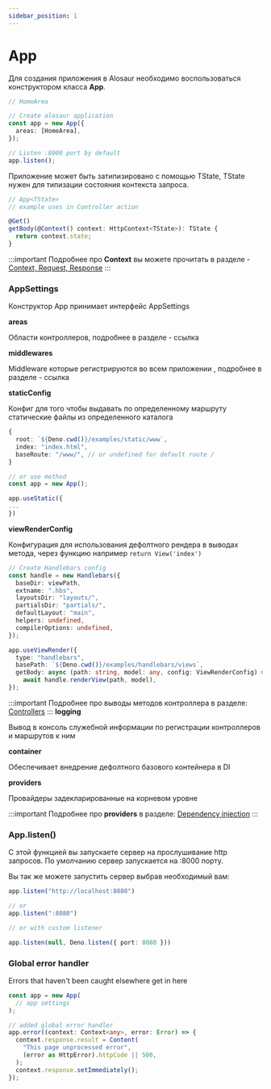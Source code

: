 ```yaml
---
sidebar_position: 1
---
```


# App

Для создания приложения в Alosaur необходимо воспользоваться конструктором класса **App**.

```ts
// HomeArea

// Create alosaur application
const app = new App({
  areas: [HomeArea],
});

// Listen :8000 port by default
app.listen();
```

Приложение может быть затипизировано с помощью TState, TState нужен для типизации состояния контекста запроса.

```ts
// App<TState> 
// example uses in Controller action

@Get()
getBody(@Context() context: HttpContext<TState>): TState {
  return context.state;
}
```

:::important
Подробнее про **Context** вы можете прочитать в разделе - [Context, Request, Response](/docs/basics/context)
:::

### AppSettings

Конструктор App принимает интерфейс AppSettings

**areas**

Области контроллеров, подробнее в разделе - ссылка


**middlewares**

Middleware которые регистрируются во всем приложении , подробнее в разделе - ссылка

**staticConfig**

Конфиг для того чтобы выдавать по определенному маршруту статические файлы из определенного каталога

```ts
{
  root: `${Deno.cwd()}/examples/static/www`,
  index: "index.html",
  baseRoute: "/www/", // or undefined for default route /
} 

// or use method
const app = new App();

app.useStatic({
...
})
```

**viewRenderConfig**

Конфигурация для использования дефолтного рендера в выводах метода, через функцию например `return View('index')`

```ts
// Create Handlebars config
const handle = new Handlebars({
  baseDir: viewPath,
  extname: ".hbs",
  layoutsDir: "layouts/",
  partialsDir: "partials/",
  defaultLayout: "main",
  helpers: undefined,
  compilerOptions: undefined,
});

app.useViewRender({
  type: "handlebars",
  basePath: `${Deno.cwd()}/examples/handlebars/views`,
  getBody: async (path: string, model: any, config: ViewRenderConfig) =>
    await handle.renderView(path, model),
});
```

:::important
Подробнее про выводы методов контроллера в разделе: [Controllers](/docs/basics/controllers)
:::
**logging**

Вывод в консоль служебной информации по регистрации контроллеров и маршрутов к ним

**container**

Обеспечивает внедрение дефолтного базового контейнера в DI 

**providers**

Провайдеры задекларированные на корневом уровне

:::important
Подробнее про **providers** в разделе: [Dependency injection](/docs/basics/di)
:::

### App.listen()

C этой функцией вы запускаете сервер на прослушивание http запросов. По умолчанию сервер запускается на :8000 порту.

Вы так же можете запустить сервер выбрав необходимый вам:
```ts
app.listen("http://localhost:8080") 

// or 
app.listen(":8080")

// or with custom listener

app.listen(null, Deno.listen({ port: 8080 }))
```

### Global error handler

Errors that haven't been caught elsewhere get in here

```ts
const app = new App(
  // app settings
);

// added global error handler
app.error((context: Context<any>, error: Error) => {
  context.response.result = Content(
    "This page unprocessed error",
    (error as HttpError).httpCode || 500,
  );
  context.response.setImmediately();
});
```